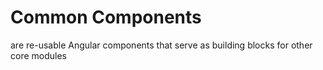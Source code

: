 # Common Components

are re-usable Angular components that serve as building blocks for other core modules
